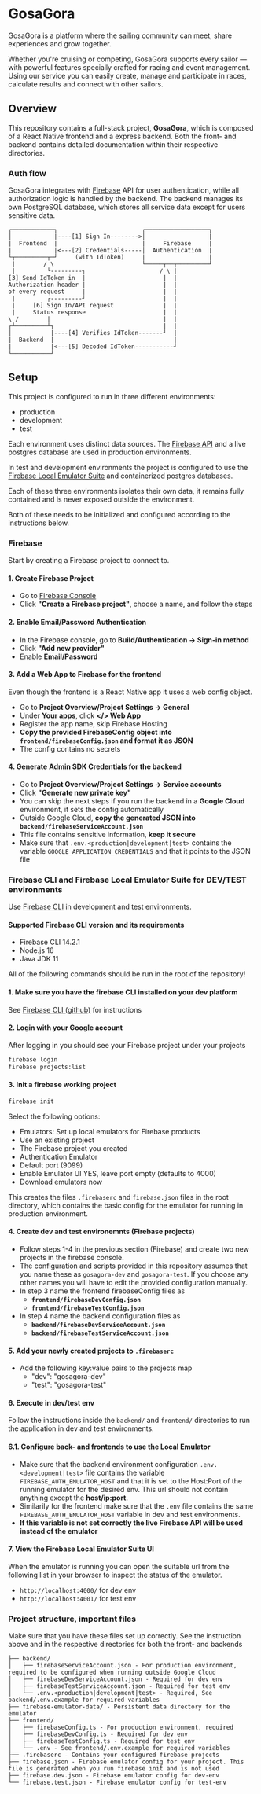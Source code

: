 # GosaGora
GosaGora is a platform where the sailing community can meet, share experiences and grow together.

Whether you're cruising or competing, GosaGora supports every sailor — with powerful features specially crafted for racing and event management. Using our service you can easily create, manage and participate in races, calculate results and connect with other sailors.

## Overview
This repository contains a full-stack project, **GosaGora**, which is composed of a React Native frontend and a express backend. Both the front- and backend contains detailed documentation within their respective directories.

### Auth flow
GosaGora integrates with [Firebase](https://firebase.google.com/) API for user authentication, while all authorization logic is handled by the backend. The backend manages its own PostgreSQL database, which stores all service data except for users sensitive data.

```console
┌────────────┐                        ┌──────────────────┐
│            |----[1] Sign In-------->│                  |
|  Frontend  |                        |     Firebase     |
|            |<---[2] Credentials-----│  Authentication  |
└┬─────────┬─┘     (with IdToken)     |                  |
 |        / \                         └─────┬──┬─────────┘
 |         └---------┐                     / \ |
[3] Send IdToken in  |                      |  |
Authorization header |                      |  |
of every request     |                      |  |
 |         ┌---------┘                      |  |
 |     [6] Sign In/API request              |  |
 |     Status response                      |  |
\ /        |                                |  |
┌┴─────────┴┐                               |  |
│           |----[4] Verifies IdToken-------┘  |
|  Backend  |                                  |
|           |<---[5] Decoded IdToken-----------┘
└───────────┘
```

## Setup
This project is configured to run in three different environments:
- production
- development
- test

Each environment uses distinct data sources. The [Firebase API](https://firebase.google.com/) and a live postgres database are used in production environments.

In test and development environments the project is configured to use the [Firebase Local Emulator Suite](https://firebase.google.com/docs/emulator-suite) and containerized postgres databases.

Each of these three environments isolates their own data, it remains fully contained and is never exposed outside the environment.

Both of these needs to be initialized and configured according to the instructions below.

### Firebase
Start by creating a Firebase project to connect to.

#### 1. Create Firebase Project
- Go to [Firebase Console](https://console.firebase.google.com/)
- Click **"Create a Firebase project"**, choose a name, and follow the steps

#### 2. Enable Email/Password Authentication
- In the Firebase console, go to **Build/Authentication -> Sign-in method**
- Click **"Add new provider"**
- Enable **Email/Password**

#### 3. Add a Web App to Firebase for the frontend
Even though the frontend is a React Native app it uses a web config object.
- Go to **Project Overview/Project Settings -> General**
- Under **Your apps**, click **</> Web App**
- Register the app name, skip Firebase Hosting
- **Copy the provided FirebaseConfig object into `frontend/firebaseConfig.json` and format it as JSON**
- The config contains no secrets

#### 4. Generate Admin SDK Credentials for the backend
- Go to **Project Overview/Project Settings -> Service accounts**
- Click **"Generate new private key"**
- You can skip the next steps if you run the backend in a **Google Cloud** environment, it sets the config automatically
- Outside Google Cloud, **copy the generated JSON into `backend/firebaseServiceAccount.json`**
- This file contains sensitive information, **keep it secure**
- Make sure that `.env.<production|development|test>` contains the variable `GOOGLE_APPLICATION_CREDENTIALS` and that it points to the JSON file


### Firebase CLI and Firebase Local Emulator Suite for DEV/TEST environments
Use [Firebase CLI](https://firebase.google.com/docs/cli) in development and test environments.

#### Supported Firebase CLI version and its requirements
- Firebase CLI 14.2.1
- Node.js 16
- Java JDK 11

All of the following commands should be run in the root of the repository!

#### 1. Make sure you have the firebase CLI installed on your dev platform
See [Firebase CLI (github)](https://github.com/firebase/firebase-tools) for instructions

#### 2. Login with your Google account
After logging in you should see your Firebase project under your projects
```bash
firebase login
firebase projects:list
```

#### 3. Init a firebase working project
```bash
firebase init
```
Select the following options:
- Emulators: Set up local emulators for Firebase products
- Use an existing project
- The Firebase project you created
- Authentication Emulator
- Default port (9099)
- Enable Emulator UI YES, leave port empty (defaults to 4000)
- Download emulators now

This creates the files `.firebaserc` and `firebase.json` files in the root directory, which contains the basic config for the emulator for running in production environment.

#### 4. Create dev and test environemnts (Firebase projects)
- Follow steps 1-4 in the previous section (Firebase) and create two new projects in the firebase console.
- The configuration and scripts provided in this repository assumes that you name these as `gosagora-dev` and `gosagora-test`. If you choose any other names you will have to edit the provided configuration manually.
- In step 3 name the frontend firebaseConfig files as
  - **`frontend/firebaseDevConfig.json`**
  - **`frontend/firebaseTestConfig.json`**
- In step 4 name the backend configuration files as
  - **`backend/firebaseDevServiceAccount.json`**
  - **`backend/firebaseTestServiceAccount.json`**

#### 5. Add your newly created projects to `.firebaserc`
- Add the following key:value pairs to the projects map
  - "dev": "gosagora-dev"
  - "test": "gosagora-test"

#### 6. Execute in dev/test env
Follow the instructions inside the `backend/` and `frontend/` directories to run the application in dev and test environments.
#### 6.1. Configure back- and frontends to use the Local Emulator
- Make sure that the backend environment configuration `.env.<development|test>` file contains the variable `FIREBASE_AUTH_EMULATOR_HOST` and that it is set to the Host:Port of the running emulator for the desired env. This url should not contain anything except the **host/ip:port**.
- Similarily for the frontend make sure that the `.env` file contains the same `FIREBASE_AUTH_EMULATOR_HOST` variable in dev and test environments.
- **If this variable is not set correctly the live Firebase API will be used instead of the emulator**

#### 7. View the Firebase Local Emulator Suite UI
When the emulator is running you can open the suitable url from the following list in your browser to inspect the status of the emulator.
- `http://localhost:4000/` for dev env
- `http://localhost:4001/` for test env


### Project structure, important files
Make sure that you have these files set up correctly. See the instruction above and in the respective directories for both the front- and backends
```console
├── backend/
│   ├── firebaseServiceAccount.json - For production environment, required to be configured when running outside Google Cloud
│   ├── firebaseDevServiceAccount.json - Required for dev env
│   ├── firebaseTestServiceAccount.json - Required for test env
│   └── .env.<production|development|test> - Required, See backend/.env.example for required variables
├── firebase-emulator-data/ - Persistent data directory for the emulator
├── frontend/
│   ├── firebaseConfig.ts - For production environment, required
│   ├── firebaseDevConfig.ts - Required for dev env
│   ├── firebaseTestConfig.ts - Required for test env
│   └── .env - See frontend/.env.example for required variables
├── .firebaserc - Contains your configured firebase projects
├── firebase.json - Firebase emulator config for your project. This file is generated when you run firebase init and is not used
├── firebase.dev.json - Firebase emulator config for dev-env
└── firebase.test.json - Firebase emulator config for test-env
```
